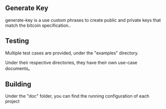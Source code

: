 Generate Key
----------

generate-key is a use custom phrases to create public and private keys that match the bitcoin specification..


Testing
----------

Multiple test cases are provided, under the "examples" directory.

Under their respective directories, they have their own use-case documents。


Building
----------

Under the "doc" folder, you can find the running configuration of each project